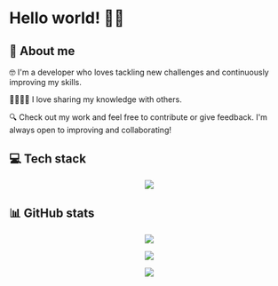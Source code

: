 # Hello world! 👋🏼

## 💫 About me
🤓 I'm a developer who loves tackling new challenges and continuously improving my skills.

🫱🏻‍🫲🏻 I love sharing my knowledge with others.

🔍 Check out my work and feel free to contribute or give feedback. I'm always open to improving and collaborating!

## 💻 Tech stack
<p align="center">
  <a href="https://skillicons.dev">
    <img src="https://skillicons.dev/icons?i=html,css,sass,bootstrap,tailwind,js,py,mysql,git,github,vscode,figma,linux,windows" />
  </a>
</p>

## 📊 GitHub stats
<div align="center">

  ![](https://github-readme-stats.vercel.app/api?username=ValeriaMontoya&theme=nightowl&hide_border=false&include_all_commits=false&count_private=false)<br/>

  ![](https://github-readme-streak-stats.herokuapp.com/?user=ValeriaMontoya&theme=nightowl&hide_border=false)<br/>

  ![](https://github-readme-stats.vercel.app/api/top-langs/?username=ValeriaMontoya&theme=nightowl&hide_border=false&include_all_commits=false&count_private=false&layout=compact)

</div>
